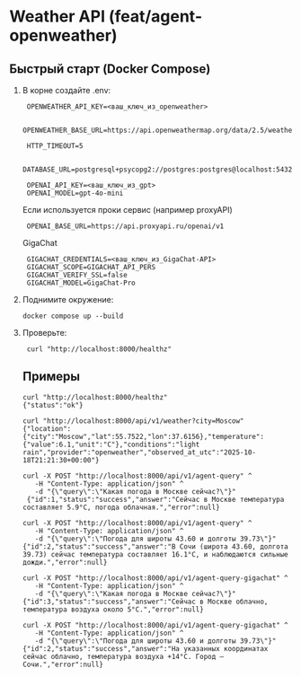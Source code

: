 # Weather API (feat/agent-openweather)

## Быстрый старт (Docker Compose)

1. В корне создайте .env:

        OPENWEATHER_API_KEY=<ваш_ключ_из_openweather>
   
        OPENWEATHER_BASE_URL=https://api.openweathermap.org/data/2.5/weather
   
        HTTP_TIMEOUT=5
   
        DATABASE_URL=postgresql+psycopg2://postgres:postgres@localhost:5432/weather

        OPENAI_API_KEY=<ваш_ключ_из_gpt>
        OPENAI_MODEL=gpt-4o-mini

   Если используется проки сервис (например proxyAPI)
   
        OPENAI_BASE_URL=https://api.proxyapi.ru/openai/v1

   GigaChat

        GIGACHAT_CREDENTIALS=<ваш_ключ_из_GigaChat-API>
        GIGACHAT_SCOPE=GIGACHAT_API_PERS
        GIGACHAT_VERIFY_SSL=false
        GIGACHAT_MODEL=GigaChat-Pro

3. Поднимите окружение:

       docker compose up --build
4. Проверьте:

        curl "http://localhost:8000/healthz"

   ## Примеры
       curl "http://localhost:8000/healthz"
       {"status":"ok"}

       curl "http://localhost:8000/api/v1/weather?city=Moscow"
       {"location":{"city":"Moscow","lat":55.7522,"lon":37.6156},"temperature":{"value":6.1,"unit":"C"},"conditions":"light rain","provider":"openweather","observed_at_utc":"2025-10-18T21:21:30+00:00"}

       curl -X POST "http://localhost:8000/api/v1/agent-query" ^
          -H "Content-Type: application/json" ^
          -d "{\"query\":\"Какая погода в Москве сейчас?\"}"
        {"id":1,"status":"success","answer":"Сейчас в Москве температура составляет 5.9°C, погода облачная.","error":null}
   
       curl -X POST "http://localhost:8000/api/v1/agent-query" ^
          -H "Content-Type: application/json" ^
          -d "{\"query\":\"Погода для широты 43.60 и долготы 39.73\"}"
       {"id":2,"status":"success","answer":"В Сочи (широта 43.60, долгота 39.73) сейчас температура составляет 16.1°C, и наблюдаются сильные дожди.","error":null}

       curl -X POST "http://localhost:8000/api/v1/agent-query-gigachat" ^
          -H "Content-Type: application/json" ^
          -d "{\"query\":\"Какая погода в Москве сейчас?\"}"
       {"id":3,"status":"success","answer":"Сейчас в Москве облачно, температура воздуха около 5°C.","error":null}
   
       curl -X POST "http://localhost:8000/api/v1/agent-query-gigachat" ^
          -H "Content-Type: application/json" ^
          -d "{\"query\":\"Погода для широты 43.60 и долготы 39.73\"}"
       {"id":2,"status":"success","answer":"На указанных координатах сейчас облачно, температура воздуха +14°C. Город — Сочи.","error":null}
